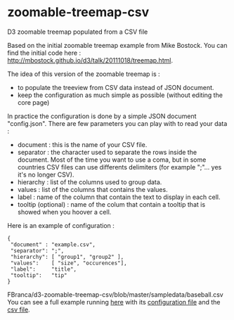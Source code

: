 zoomable-treemap-csv
====================

D3 zoomable treemap populated from a CSV file

Based on the initial zoomable treemap example from Mike Bostock. You can find the initial code here : http://mbostock.github.io/d3/talk/20111018/treemap.html.

The idea of this version of the zoomable treemap is :
- to populate the treeview from CSV data instead of JSON document.
- keep the configuration as much simple as possible (without editing the core page)

In practice the configuration is done by a simple JSON document "config.json". There are few parameters you can play with to read your data :
- document : this is the name of your CSV file. 
- separator : the character used to separate the rows inside the document. Most of the time you want to use a coma, but in some countries CSV files can use differents delimiters (for example ";"... yes it's no longer CSV).
- hierarchy : list of the columns used to group data.
- values : list of the columns that contains the values.
- label : name of the column that contain the text to display in each cell.
- tooltip (optional) : name of the colum that contain a tooltip that is showed when you hoover a cell.

Here is an example of configuration :
```
{
 "document" : "example.csv",
 "separator": ";",
 "hierarchy": [ "group1", "group2" ],
 "values":    [ "size", "occurences"],
 "label":     "title",
 "tooltip":   "tip"
}
```
FBranca/d3-zoomable-treemap-csv/blob/master/sampledata/baseball.csv
You can see a full example running [here](treemap.html) with its [configuration file](config.json) and the [csv file](sampledata/baseball.csv).
